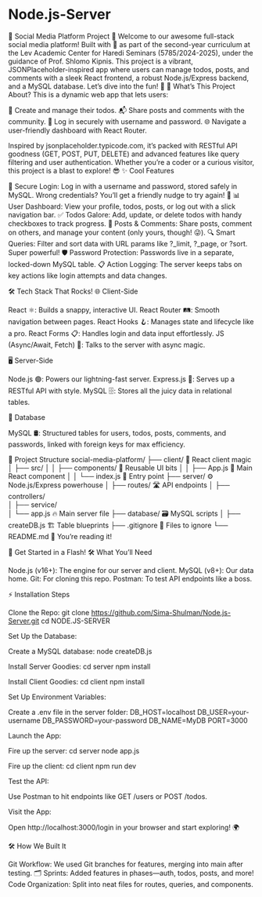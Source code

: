 # Node.js-Server
🌟 Social Media Platform Project 🚀
Welcome to our awesome full-stack social media platform! Built with 💖 as part of the second-year curriculum at the Lev Academic Center for Haredi Seminars (5785/2024-2025), under the guidance of Prof. Shlomo Kipnis. This project is a vibrant, JSONPlaceholder-inspired app where users can manage todos, posts, and comments with a sleek React frontend, a robust Node.js/Express backend, and a MySQL database. Let’s dive into the fun! 🎉
🎈 What’s This Project About?
This is a dynamic web app that lets users:

📝 Create and manage their todos.
📬 Share posts and comments with the community.
🔐 Log in securely with username and password.
🌐 Navigate a user-friendly dashboard with React Router.

Inspired by jsonplaceholder.typicode.com, it’s packed with RESTful API goodness (GET, POST, PUT, DELETE) and advanced features like query filtering and user authentication. Whether you’re a coder or a curious visitor, this project is a blast to explore! 😎
✨ Cool Features

🔑 Secure Login: Log in with a username and password, stored safely in MySQL. Wrong credentials? You’ll get a friendly nudge to try again! 🚫
📊 User Dashboard: View your profile, todos, posts, or log out with a slick navigation bar.
✅ Todos Galore: Add, update, or delete todos with handy checkboxes to track progress.
💬 Posts & Comments: Share posts, comment on others, and manage your content (only yours, though! 😜).
🔍 Smart Queries: Filter and sort data with URL params like ?_limit, ?_page, or ?sort. Super powerful!
🛡️ Password Protection: Passwords live in a separate, locked-down MySQL table.
📋 Action Logging: The server keeps tabs on key actions like login attempts and data changes.

🛠️ Tech Stack That Rocks!
🌐 Client-Side

React ⚛️: Builds a snappy, interactive UI.
React Router 🛤️: Smooth navigation between pages.
React Hooks 🪝: Manages state and lifecycle like a pro.
React Forms 📋: Handles login and data input effortlessly.
JS (Async/Await, Fetch) 🚀: Talks to the server with async magic.

🖥️ Server-Side

Node.js 🟢: Powers our lightning-fast server.
Express.js 📡: Serves up a RESTful API with style.
MySQL 🗄️: Stores all the juicy data in relational tables.

💾 Database

MySQL 🛢️: Structured tables for users, todos, posts, comments, and passwords, linked with foreign keys for max efficiency.

📂 Project Structure
social-media-platform/
├── client/                    🌈 React client magic
│   ├── src/
│   │   ├── components/        🧩 Reusable UI bits
│   │   ├── App.js             🎨 Main React component
│   │   └── index.js           🚪 Entry point
├── server/                    ⚙️ Node.js/Express powerhouse
│   ├── routes/                🛣️ API endpoints
│   ├── controllers/        
│   ├── service/           
│   └── app.js              🔥 Main server file
├── database/                  🗃️ MySQL scripts
│   ├── createDB.js           🏗️ Table blueprints
├── .gitignore                 🙈 Files to ignore
└── README.md                  📖 You’re reading it!

🚀 Get Started in a Flash!
🛠️ What You’ll Need

Node.js (v16+): The engine for our server and client.
MySQL (v8+): Our data home.
Git: For cloning this repo.
Postman: To test API endpoints like a boss.

⚡ Installation Steps

Clone the Repo:
git clone https://github.com/Sima-Shulman/Node.js-Server.git
cd NODE.JS-SERVER


Set Up the Database:

Create a MySQL database:
node createDB.js




Install Server Goodies:
cd server
npm install


Install Client Goodies:
cd client
npm install


Set Up Environment Variables:

Create a .env file in the server folder:
DB_HOST=localhost
DB_USER=your-username
DB_PASSWORD=your-password
DB_NAME=MyDB
PORT=3000




Launch the App:

Fire up the server:
cd server
node app.js

Fire up the client:
cd client
npm run dev




Test the API:

Use Postman to hit endpoints like GET /users or POST /todos.


Visit the App:

Open http://localhost:3000/login in your browser and start exploring! 🌍



🛠️ How We Built It

Git Workflow: We used Git branches for features, merging into main after testing. 🗂️
Sprints: Added features in phases—auth, todos, posts, and more!
Code Organization: Split into neat files for routes, queries, and components.

